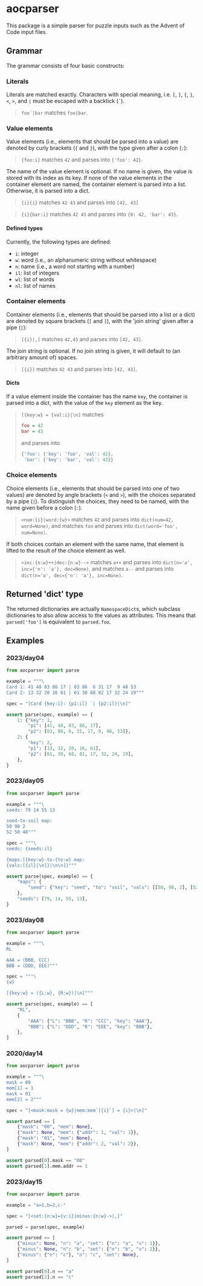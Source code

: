 # aocparser

This package is a simple parser for puzzle inputs such as the Advent of Code input files.

## Grammar

The grammar consists of four basic constructs:

### Literals

Literals are matched exactly. Characters with special meaning, i.e. `[`, `]`, `{`, `}`, `<`, `>`, and `|` must be escaped with a backtick (`` ` ``).

> ``foo`|bar`` matches `foo|bar`.

### Value elements

Value elements (i.e., elements that should be parsed into a value) are denoted by curly brackets (`{` and `}`), with the type given after a colon (`:`):

> `{foo:i}` matches `42` and parses into `{'foo': 42}`.

The name of the value element is optional. If no name is given, the value is stored with its index as its key.
If none of the value elements in the container element are named, the container element is parsed into a list.
Otherwise, it is parsed into a dict.

> `{i}{i}` matches `42 43` and parses into `[42, 43]`

> `{i}{bar:i}` matches `42 43` and parses into `{0: 42, 'bar': 43}`.

#### Defined types

Currently, the following types are defined:
- `i`: integer
- `w`: word (i.e., an alphanumeric string without whitespace)
- `n`: name (i.e., a word not starting with a number)
- `il`: list of integers
- `wl`: list of words
- `nl`: list of names

### Container elements

Container elements (i.e., elements that should be parsed into a list or a dict) are denoted by square brackets (`[` and `]`), with the 'join string' given after a pipe (`|`):

> `[{i}|,]` matches `42,43` and parses into `[42, 43]`.

The join string is optional. If no join string is given, it will default to (an arbitrary amount of) spaces.

> `[{i}]` matches `42 43` and parses into `[42, 43]`.

#### Dicts

If a value element inside the container has the name `key`, the container is parsed into a dict, with the value of the `key` element as the key.

> `[{key:w} = {val:i}|\n]` matches
> ```ini
> foo = 42
> bar = 43
> ```
> and parses into
> ```python
> {'foo': {'key': 'foo', 'val': 42},
>  'bar': {'key': 'bar', 'val': 43}}
> ```

### Choice elements

Choice elements (i.e., elements that should be parsed into one of two values) are denoted by angle brackets (`<` and `>`), with the choices separated by a pipe (`|`).
To distinguish the choices, they need to be named, with the name given before a colon (`:`).

> `<num:{i}|word:{w}>` matches `42` and parses into `dict(num=42, word=None)`, and matches `foo` and parses into `dict(word='foo', num=None)`.

If both choices contain an element with the same name, that element is lifted to the result of the choice element as well.

> `<inc:{n:w}++|dec:{n:w}-->` matches `a++` and parses into `dict(n='a', inc={'n': 'a'}, dec=None)`, and matches `a--` and parses into `dict(n='a', dec={'n': 'a'}, inc=None)`.

## Returned 'dict' type

The returned dictionaries are actually `NamespaceDict`s, which subclass dictionaries to also allow access to the values as attributes.
This means that `parsed['foo']` is equivalent to `parsed.foo`.


## Examples

### 2023/day04

```python
from aocparser import parse

example = """\
Card 1: 41 48 83 86 17 | 83 86  6 31 17  9 48 53
Card 2: 13 32 20 16 61 | 61 30 68 82 17 32 24 19"""

spec = "[Card {key:i}: {p1:il} `| {p2:il}|\n]"

assert parse(spec, example) == {
    1: {"key": 1,
        "p1": [41, 48, 83, 86, 17],
        "p2": [83, 86, 6, 31, 17, 9, 48, 53]},
    2: {
        "key": 2,
        "p1": [13, 32, 20, 16, 61],
        "p2": [61, 30, 68, 82, 17, 32, 24, 19],
    },
}
```

### 2023/day05

```python
from aocparser import parse

example = """\
seeds: 79 14 55 13

seed-to-soil map:
50 98 2
52 50 48"""

spec = """\
seeds: {seeds:il}

{maps:[{key:w}-to-{to:w} map:
{vals:[{il}|\n]}|\n\n]}"""

assert parse(spec, example) == {
    "maps": {
        "seed": {"key": "seed", "to": "soil", "vals": [[50, 98, 2], [52, 50, 48]]}
    },
    "seeds": [79, 14, 55, 13],
}
```

### 2023/day08

```python
from aocparser import parse

example = """\
RL

AAA = (BBB, CCC)
BBB = (DDD, EEE)"""

spec = """\
{w}

[{key:w} = ({L:w}, {R:w})|\n]"""

assert parse(spec, example) == [
    "RL",
    {
        "AAA": {"L": "BBB", "R": "CCC", "key": "AAA"},
        "BBB": {"L": "DDD", "R": "EEE", "key": "BBB"},
    },
]
```

### 2020/day14

```python
from aocparser import parse

example = """\
mask = 00
mem[1] = 1
mask = 01
mem[2] = 2"""

spec = "[<mask:mask = {w}|mem:mem`[{i}`] = {i}>|\n]"

assert parsed == [
    {"mask": "00", "mem": None},
    {"mask": None, "mem": {"addr": 1, "val": 1}},
    {"mask": "01", "mem": None},
    {"mask": None, "mem": {"addr": 2, "val": 2}},
]

assert parsed[0].mask == "00"
assert parsed[1].mem.addr == 1
```

### 2023/day15

```python
from aocparser import parse

example = "a=1,b=2,c-"

spec = "[<set:{n:w}={v:i}|minus:{n:w}->|,]"

parsed = parse(spec, example)

assert parsed == [
    {"minus": None, "n": "a", "set": {"n": "a", "v": 1}},
    {"minus": None, "n": "b", "set": {"n": "b", "v": 2}},
    {"minus": {"n": "c"}, "n": "c", "set": None},
]

assert parsed[0].n == "a"
assert parsed[2].n == "c"
```